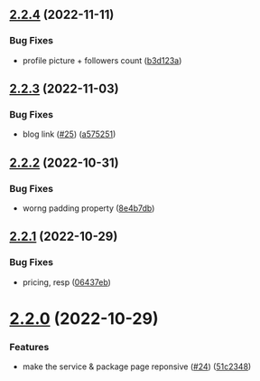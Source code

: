 ## [2.2.4](https://github.com/Pradumnasaraf/Pradumnasaraf.github.io/compare/v2.2.3...v2.2.4) (2022-11-11)


### Bug Fixes

* profile picture + followers count ([b3d123a](https://github.com/Pradumnasaraf/Pradumnasaraf.github.io/commit/b3d123a8ec257ecb667057f357d807337a10432a))



## [2.2.3](https://github.com/Pradumnasaraf/Pradumnasaraf.github.io/compare/v2.2.2...v2.2.3) (2022-11-03)


### Bug Fixes

* blog link ([#25](https://github.com/Pradumnasaraf/Pradumnasaraf.github.io/issues/25)) ([a575251](https://github.com/Pradumnasaraf/Pradumnasaraf.github.io/commit/a57525197e528c33822f1f4a0ece40fdabca1ab7))



## [2.2.2](https://github.com/Pradumnasaraf/Pradumnasaraf.github.io/compare/v2.2.1...v2.2.2) (2022-10-31)


### Bug Fixes

* worng padding property ([8e4b7db](https://github.com/Pradumnasaraf/Pradumnasaraf.github.io/commit/8e4b7db3a5dd2d1b27d3a37d2e0b42f1f58f8253))



## [2.2.1](https://github.com/Pradumnasaraf/Pradumnasaraf.github.io/compare/v2.2.0...v2.2.1) (2022-10-29)


### Bug Fixes

* pricing, resp ([06437eb](https://github.com/Pradumnasaraf/Pradumnasaraf.github.io/commit/06437eb1e881a60c164f046bc90b9eeb1a17342c))



# [2.2.0](https://github.com/Pradumnasaraf/Pradumnasaraf.github.io/compare/v2.1.0...v2.2.0) (2022-10-29)


### Features

* make the service & package page reponsive ([#24](https://github.com/Pradumnasaraf/Pradumnasaraf.github.io/issues/24)) ([51c2348](https://github.com/Pradumnasaraf/Pradumnasaraf.github.io/commit/51c234825d5c63e3f75f67b80b1c01636fe34406))



